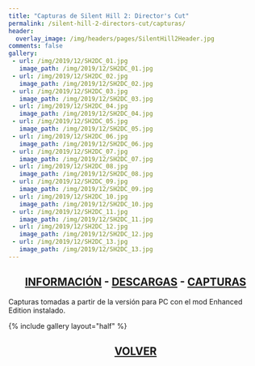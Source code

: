 ```yaml
---
title: "Capturas de Silent Hill 2: Director's Cut"
permalink: /silent-hill-2-directors-cut/capturas/
header:
  overlay_image: /img/headers/pages/SilentHill2Header.jpg
comments: false
gallery:
 - url: /img/2019/12/SH2DC_01.jpg
   image_path: /img/2019/12/SH2DC_01.jpg
 - url: /img/2019/12/SH2DC_02.jpg
   image_path: /img/2019/12/SH2DC_02.jpg
 - url: /img/2019/12/SH2DC_03.jpg
   image_path: /img/2019/12/SH2DC_03.jpg
 - url: /img/2019/12/SH2DC_04.jpg
   image_path: /img/2019/12/SH2DC_04.jpg
 - url: /img/2019/12/SH2DC_05.jpg
   image_path: /img/2019/12/SH2DC_05.jpg
 - url: /img/2019/12/SH2DC_06.jpg
   image_path: /img/2019/12/SH2DC_06.jpg
 - url: /img/2019/12/SH2DC_07.jpg
   image_path: /img/2019/12/SH2DC_07.jpg
 - url: /img/2019/12/SH2DC_08.jpg
   image_path: /img/2019/12/SH2DC_08.jpg
 - url: /img/2019/12/SH2DC_09.jpg
   image_path: /img/2019/12/SH2DC_09.jpg
 - url: /img/2019/12/SH2DC_10.jpg
   image_path: /img/2019/12/SH2DC_10.jpg
 - url: /img/2019/12/SH2DC_11.jpg
   image_path: /img/2019/12/SH2DC_11.jpg
 - url: /img/2019/12/SH2DC_12.jpg
   image_path: /img/2019/12/SH2DC_12.jpg
 - url: /img/2019/12/SH2DC_13.jpg
   image_path: /img/2019/12/SH2DC_13.jpg
---
```

<h2 style="text-align: center;"><strong><a href="/silent-hill-2-directors-cut/informacion/">INFORMACIÓN</a> - <a href="/silent-hill-2-directors-cut/descargar/">DESCARGAS</a> - <a href="/silent-hill-2-directors-cut/capturas/">CAPTURAS</a></strong></h2>

Capturas tomadas a partir de la versión para PC con el mod Enhanced Edition instalado.

{% include gallery layout="half" %}

<h2 style="text-align: center;"><a href="/silent-hill-2-directors-cut/"><strong>VOLVER</strong></a></h2>


